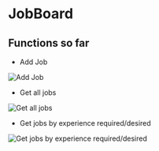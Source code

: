 # JobBoard
 
## Functions so far

- Add Job

![Add Job](https://i.imgur.com/BnhoU6h.png "Add Job Postman")
- Get all jobs

![Get all jobs](https://i.imgur.com/VNO8Gv9.png "Get all jobs Postman")
- Get jobs by experience required/desired

![Get jobs by experience required/desired](https://i.imgur.com/LCVOfbm.png "Get jobs by experience required/desired Postman")
